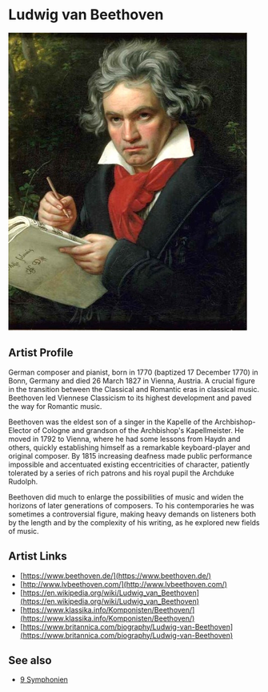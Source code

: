 # Ludwig van Beethoven

![](../../assets/artists/Ludwig_van_Beethoven.png)

## Artist Profile

German composer and pianist, born in 1770 (baptized 17 December 1770) in Bonn, Germany and died 26 March 1827 in Vienna, Austria.
A crucial figure in the transition between the Classical and Romantic eras in classical music. Beethoven led Viennese Classicism to its highest development and paved the way for Romantic music. 

Beethoven was the eldest son of a singer in the Kapelle of the Archbishop-Elector of Cologne and grandson of the Archbishop's Kapellmeister. He moved in 1792 to Vienna, where he had some lessons from Haydn and others, quickly establishing himself as a remarkable keyboard-player and original composer. By 1815 increasing deafness made public performance impossible and accentuated existing eccentricities of character, patiently tolerated by a series of rich patrons and his royal pupil the Archduke Rudolph.

Beethoven did much to enlarge the possibilities of music and widen the horizons of later generations of composers. To his contemporaries he was sometimes a controversial figure, making heavy demands on listeners both by the length and by the complexity of his writing, as he explored new fields of music.

## Artist Links

- [https://www.beethoven.de/](https://www.beethoven.de/)
- [http://www.lvbeethoven.com/](http://www.lvbeethoven.com/)
- [https://en.wikipedia.org/wiki/Ludwig_van_Beethoven](https://en.wikipedia.org/wiki/Ludwig_van_Beethoven)
- [https://www.klassika.info/Komponisten/Beethoven/](https://www.klassika.info/Komponisten/Beethoven/)
- [https://www.britannica.com/biography/Ludwig-van-Beethoven](https://www.britannica.com/biography/Ludwig-van-Beethoven)


## See also

- [9 Symphonien](9_Symphonien.md)
